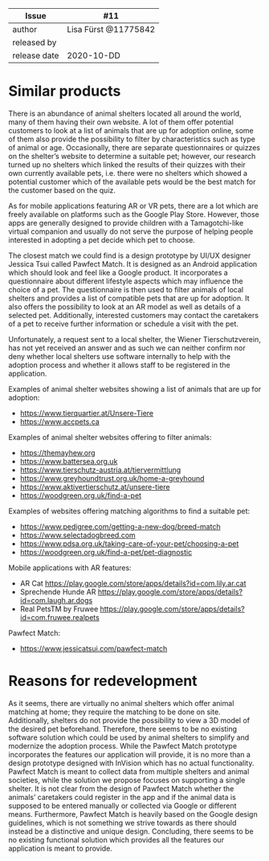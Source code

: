 | Issue        | #11 |
| ------------ | -- |
| author       | Lisa Fürst @11775842 |
| released by  |  |
| release date | 2020-10-DD |


# Similar products

There is an abundance of animal shelters located all around the world, many of them having their own website. A lot of them offer potential customers to look at a list of animals that are up for adoption online, some of them also provide the possibility to filter by characteristics such as type of animal or age. Occasionally, there are separate questionnaires or quizzes on the shelter’s website to determine a suitable pet; however, our research turned up no shelters which linked the results of their quizzes with their own currently available pets, i.e. there were no shelters which showed a potential customer which of the available pets would be the best match for the customer based on the quiz.   

As for mobile applications featuring AR or VR pets, there are a lot which are freely available on platforms such as the Google Play Store. However, those apps are generally designed to provide children with a Tamagotchi-like virtual companion and usually do not serve the purpose of helping people interested in adopting a pet decide which pet to choose.  

The closest match we could find is a design prototype by UI/UX designer Jessica Tsui called Pawfect Match. It is designed as an Android application which should look and feel like a Google product. It incorporates a questionnaire about different lifestyle aspects which may influence the choice of a pet. The questionnaire is then used to filter animals of local shelters and provides a list of compatible pets that are up for adoption. It also offers the possibility to look at an AR model as well as details of a selected pet. Additionally, interested customers may contact the caretakers of a pet to receive further information or schedule a visit with the pet.  

Unfortunately, a request sent to a local shelter, the Wiener Tierschutzverein, has not yet received an answer and as such we can neither confirm nor deny whether local shelters use software internally to help with the adoption process and whether it allows staff to be registered in the application.  

Examples of animal shelter websites showing a list of animals that are up for adoption:
- https://www.tierquartier.at/Unsere-Tiere
- https://www.accpets.ca

Examples of animal shelter websites offering to filter animals:
- https://themayhew.org
- https://www.battersea.org.uk
- https://www.tierschutz-austria.at/tiervermittlung
- https://www.greyhoundtrust.org.uk/home-a-greyhound
- https://www.aktivertierschutz.at/unsere-tiere
- https://woodgreen.org.uk/find-a-pet

Examples of websites offering matching algorithms to find a suitable pet:
- https://www.pedigree.com/getting-a-new-dog/breed-match
- https://www.selectadogbreed.com
- https://www.pdsa.org.uk/taking-care-of-your-pet/choosing-a-pet
- https://woodgreen.org.uk/find-a-pet/pet-diagnostic

Mobile applications with AR features:
- AR Cat https://play.google.com/store/apps/details?id=com.lily.ar.cat
- Sprechende Hunde AR https://play.google.com/store/apps/details?id=com.laugh.ar.dogs
- Real PetsTM by Fruwee https://play.google.com/store/apps/details?id=com.fruwee.realpets

Pawfect Match: 
- https://www.jessicatsui.com/pawfect-match

# Reasons for redevelopment

As it seems, there are virtually no animal shelters which offer animal matching at home; they require the matching to be done on site. Additionally, shelters do not provide the possibility to view a 3D model of the desired pet beforehand. Therefore, there seems to be no existing software solution which could be used by animal shelters to simplify and modernize the adoption process. While the Pawfect Match prototype incorporates the features our application will provide, it is no more than a design prototype designed with InVision which has no actual functionality. Pawfect Match is meant to collect data from multiple shelters and animal societies, while the solution we propose focuses on supporting a single shelter. It is not clear from the design of Pawfect Match whether the animals’ caretakers could register in the app and if the animal data is supposed to be entered manually or collected via Google or different means. Furthermore, Pawfect Match is heavily based on the Google design guidelines, which is not something we strive towards as there should instead be a distinctive and unique design. Concluding, there seems to be no existing functional solution which provides all the features our application is meant to provide.
